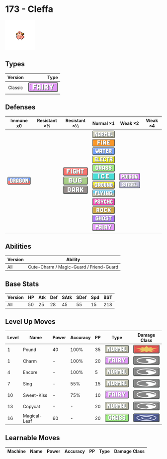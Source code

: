 # 173 - Cleffa

![cleffa](../img/pokemon/173.png)

## Types

| Version | Type                             |
| :-----: | -------------------------------: |
| Classic | ![fairy](../img/types/fairy.png) |

## Defenses

| Immune x0                          | Resistant ×¼ | Resistant ×½                                                                                               | Normal ×1                                                                                                                                                                                                                                                                                                                                                                                                                                                       | Weak ×2                                                                 | Weak ×4 |
| ---------------------------------- | ------------ | ---------------------------------------------------------------------------------------------------------- | --------------------------------------------------------------------------------------------------------------------------------------------------------------------------------------------------------------------------------------------------------------------------------------------------------------------------------------------------------------------------------------------------------------------------------------------------------------- | ----------------------------------------------------------------------- | ------- |
| ![dragon](../img/types/dragon.png) |              | ![fighting](../img/types/fighting.png)<br/>![bug](../img/types/bug.png)<br/>![dark](../img/types/dark.png) | ![normal](../img/types/normal.png)<br/>![fire](../img/types/fire.png)<br/>![water](../img/types/water.png)<br/>![electric](../img/types/electric.png)<br/>![grass](../img/types/grass.png)<br/>![ice](../img/types/ice.png)<br/>![ground](../img/types/ground.png)<br/>![flying](../img/types/flying.png)<br/>![psychic](../img/types/psychic.png)<br/>![rock](../img/types/rock.png)<br/>![ghost](../img/types/ghost.png)<br/>![fairy](../img/types/fairy.png) | ![poison](../img/types/poison.png)<br/>![steel](../img/types/steel.png) |         |

## Abilities

| Version | Ability                                 |
| ------- | --------------------------------------- |
| All     | Cute-Charm / Magic-Guard / Friend-Guard |

## Base Stats

| Version | HP | Atk | Def | SAtk | SDef | Spd | BST |
| ------- | -- | --- | --- | ---- | ---- | --- | --- |
| All     | 50 | 25  | 28  | 45   | 55   | 15  | 218 |

## Level Up Moves

| Level | Name         | Power | Accuracy | PP | Type                               | Damage Class                           |
| ----- | ------------ | ----- | -------- | -- | ---------------------------------- | -------------------------------------- |
| 1     | Pound        | 40    | 100%     | 35 | ![normal](../img/types/normal.png) | ![physical](../img/types/physical.png) |
| 1     | Charm        | -     | 100%     | 20 | ![fairy](../img/types/fairy.png)   | ![status](../img/types/status.png)     |
| 4     | Encore       | -     | 100%     | 5  | ![normal](../img/types/normal.png) | ![status](../img/types/status.png)     |
| 7     | Sing         | -     | 55%      | 15 | ![normal](../img/types/normal.png) | ![status](../img/types/status.png)     |
| 10    | Sweet-Kiss   | -     | 75%      | 10 | ![fairy](../img/types/fairy.png)   | ![status](../img/types/status.png)     |
| 13    | Copycat      | -     | -        | 20 | ![normal](../img/types/normal.png) | ![status](../img/types/status.png)     |
| 16    | Magical-Leaf | 60    | -        | 20 | ![grass](../img/types/grass.png)   | ![special](../img/types/special.png)   |

## Learnable Moves

| Machine | Name | Power | Accuracy | PP | Type | Damage Class |
| ------- | ---- | ----- | -------- | -- | ---- | ------------ |